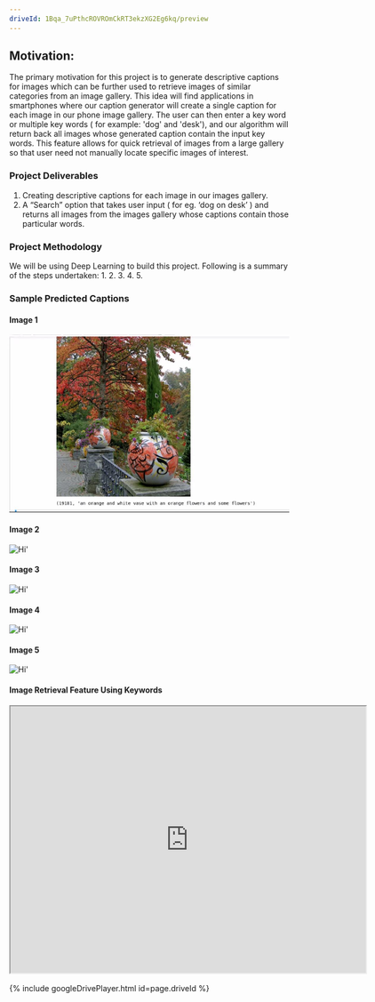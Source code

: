 ```yaml
---
driveId: 1Bqa_7uPthcROVROmCkRT3ekzXG2Eg6kq/preview
---
```


## Motivation: 
The primary motivation for this project is to generate descriptive captions for images which can be further used to retrieve images of similar categories from an image gallery. This idea will find applications in smartphones where our caption generator will create a single caption for each image in our phone image gallery. The user can then enter a key word or multiple key words ( for example: 'dog' and 'desk'), and our algorithm will return back all images whose generated caption contain the input key words. This feature allows for quick retrieval of images from a large gallery so that user need not manually locate specific images of interest.

### Project Deliverables

1. Creating descriptive captions for each image in our images gallery. 
2. A “Search” option that takes user input ( for eg. ‘dog on desk’ ) and returns all images from the images gallery whose captions contain those particular words. 

### Project Methodology 
We will be using Deep Learning to build this project. Following is a summary of the steps undertaken:
1.
2.
3.
4.
5.

### Sample Predicted Captions

#### Image 1
<img src="prediction - flowers correct.JPG"/>

#### Image 2
<img src="https://github.com/megs161195/Image-Retrieval-using-generated-captions/raw/master/prediction%203-%20clock.JPG" alt ="Hi" class="inline"/>'

#### Image 3
<img src="https://github.com/megs161195/Image-Retrieval-using-generated-captions/raw/master/prediction%204_%20kite-sky.JPG" alt ="Hi" class="inline"/>'

#### Image 4
<img src="https://github.com/megs161195/Image-Retrieval-using-generated-captions/raw/master/prediction%205%20-%20correct%20cat.JPG" alt ="Hi" class="inline"/>'

#### Image 5
<img src="https://github.com/megs161195/Image-Retrieval-using-generated-captions/raw/master/prediction2-%20table%20with%20people%20eating%20food.JPG" alt ="Hi" class="inline"/>'

#### Image Retrieval Feature Using Keywords
<iframe src="https://drive.google.com/file/d/1Bqa_7uPthcROVROmCkRT3ekzXG2Eg6kq/preview" width="640" height="480"></iframe>

{% include googleDrivePlayer.html id=page.driveId %}
